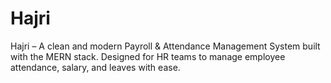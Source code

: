 # Hajri
Hajri – A clean and modern Payroll &amp; Attendance Management System built with the MERN stack. Designed for HR teams to manage employee attendance, salary, and leaves with ease.
